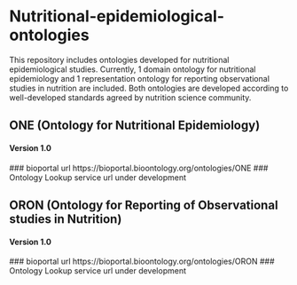 # Nutritional-epidemiological-ontologies
This repository includes ontologies developed for nutritional epidemiological studies.
Currently, 1 domain ontology for nutritional epidemiology and 1 representation ontology for reporting observational studies in nutrition are included. Both ontologies are developed according to well-developed standards agreed by nutrition science community.



<h2 align="left">ONE (Ontology for Nutritional Epidemiology) </h2>
<h4 align="left">Version 1.0 </h4>
### bioportal url
https://bioportal.bioontology.org/ontologies/ONE
### Ontology Lookup service url
under development


<h2 align="left">ORON (Ontology for Reporting of Observational studies in Nutrition) </h2>
<h4 align="left">Version 1.0 </h4>
### bioportal url
https://bioportal.bioontology.org/ontologies/ORON
### Ontology Lookup service url
under development
